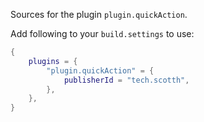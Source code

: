 Sources for the plugin `plugin.quickAction`.

Add following to your `build.settings` to use:
```lua
{
    plugins = {
        "plugin.quickAction" = {
            publisherId = "tech.scotth",
        },
    },
}
```
